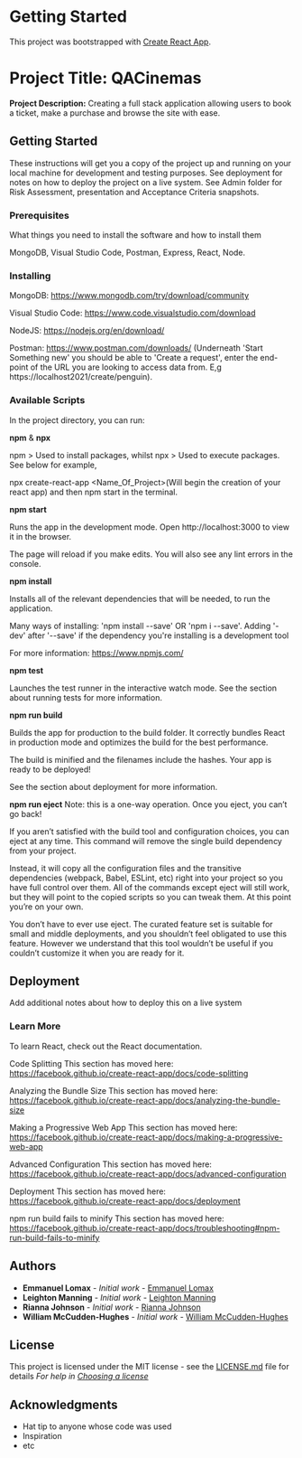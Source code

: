 # Getting Started

This project was bootstrapped with [Create React App](https://github.com/facebook/create-react-app).

# Project Title: QACinemas

**Project Description:** Creating a full stack application allowing users to book a ticket, make a purchase and browse the site with ease.

## Getting Started

These instructions will get you a copy of the project up and running on your local machine
for development and testing purposes. See deployment for notes on how to deploy the project on a live system.
See Admin folder for Risk Assessment, presentation and Acceptance Criteria snapshots.

### Prerequisites

What things you need to install the software and how to install them

MongoDB,
Visual Studio Code,
Postman,
Express,
React,
Node.

### Installing

MongoDB: https://www.mongodb.com/try/download/community

Visual Studio Code: https://www.code.visualstudio.com/download

NodeJS: https://nodejs.org/en/download/

Postman: https://www.postman.com/downloads/ (Underneath 'Start Something new' you should be able to 'Create a request', enter the end-point of the URL you are looking to access data from. E,g https://localhost2021/create/penguin).

### Available Scripts

In the project directory, you can run:

**npm** & **npx**

npm > Used to install packages, whilst
npx > Used to execute packages. See below for example,

npx create-react-app <Name_Of_Project>(Will begin the creation of your react app) and then
npm start in the terminal.

**npm start**

Runs the app in the development mode.
Open http://localhost:3000 to view it in the browser.

The page will reload if you make edits.
You will also see any lint errors in the console.

**npm install**

Installs all of the relevant dependencies that will be needed,
to run the application.

Many ways of installing: 'npm install --save' OR 'npm i --save'.
Adding '-dev' after '--save' if the dependency you're installing is a development tool

For more information: https://www.npmjs.com/

**npm test**

Launches the test runner in the interactive watch mode.
See the section about running tests for more information.

**npm run build**

Builds the app for production to the build folder.
It correctly bundles React in production mode and optimizes the build for the best performance.

The build is minified and the filenames include the hashes.
Your app is ready to be deployed!

See the section about deployment for more information.

**npm run eject**
Note: this is a one-way operation. Once you eject, you can’t go back!

If you aren’t satisfied with the build tool and configuration choices, you can eject at any time. This command will remove the single build dependency from your project.

Instead, it will copy all the configuration files and the transitive dependencies (webpack, Babel, ESLint, etc) right into your project so you have full control over them. All of the commands except eject will still work, but they will point to the copied scripts so you can tweak them. At this point you’re on your own.

You don’t have to ever use eject. The curated feature set is suitable for small and middle deployments, and you shouldn’t feel obligated to use this feature. However we understand that this tool wouldn’t be useful if you couldn’t customize it when you are ready for it.

## Deployment

Add additional notes about how to deploy this on a live system

### Learn More

To learn React, check out the React documentation.

Code Splitting
This section has moved here: https://facebook.github.io/create-react-app/docs/code-splitting

Analyzing the Bundle Size
This section has moved here: https://facebook.github.io/create-react-app/docs/analyzing-the-bundle-size

Making a Progressive Web App
This section has moved here: https://facebook.github.io/create-react-app/docs/making-a-progressive-web-app

Advanced Configuration
This section has moved here: https://facebook.github.io/create-react-app/docs/advanced-configuration

Deployment
This section has moved here: https://facebook.github.io/create-react-app/docs/deployment

npm run build fails to minify
This section has moved here: https://facebook.github.io/create-react-app/docs/troubleshooting#npm-run-build-fails-to-minify

## Authors

- **Emmanuel Lomax** - _Initial work_ - [Emmanuel Lomax](https://github.com/qamanny)
- **Leighton Manning** - _Initial work_ - [Leighton Manning](https://github.com/leightonmanningQA)
- **Rianna Johnson** - _Initial work_ - [Rianna Johnson](https://github.com/RQAJohnson)
- **William McCudden-Hughes** - _Initial work_ - [William McCudden-Hughes](https://github.com/willmccuddenQA)

## License

This project is licensed under the MIT license - see the [LICENSE.md](LICENSE.md) file for details
_For help in [Choosing a license](https://choosealicense.com/)_

## Acknowledgments

- Hat tip to anyone whose code was used
- Inspiration
- etc
